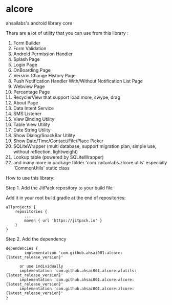 # alcore
ahsailabs's android library core

There are a lot of utility that you can use from this library :
1. Form Builder
2. Form Validation
3. Android Permission Handler
4. Splash Page
5. Login Page
6. OnBoarding Page
7. Version Change History Page
8. Push Notification Handler With/Without Notification List Page
9. Webview Page
10. Percentage Page
11. RecyclerView that support load more, swype, drag
12. About Page
13. Data Intent Service
14. SMS Listener
15. View Binding Utility
16. Table View Utility
17. Date String Utility
18. Show Dialog/SnackBar Utility
19. Show Date/Time/Contact/File/Place Picker
20. SQLiteWrapper (multi database, support migration plan, simple use, without reflection, lightweight)
21. Lookup table (powered by SQLiteWrapper)
22. and many more in package folder 'com.zaitunlabs.zlcore.utils' especially 'CommonUtils' static class






How to use this library:

Step 1. Add the JitPack repository to your build file

Add it in your root build.gradle at the end of repositories:

	allprojects {
		repositories {
			...
			maven { url 'https://jitpack.io' }
		}
	}

Step 2. Add the dependency

	dependencies {
	        implementation 'com.github.ahsai001:alcore:{latest_release_version}'
          
          or use individually
          implementation 'com.github.ahsai001.alcore:alutils:{latest_release_version}'
          implementation 'com.github.ahsai001.alcore:alcore:{latest_release_version}'
          implementation 'com.github.ahsai001.alcore:zlcore:{latest_release_version}'
	}
